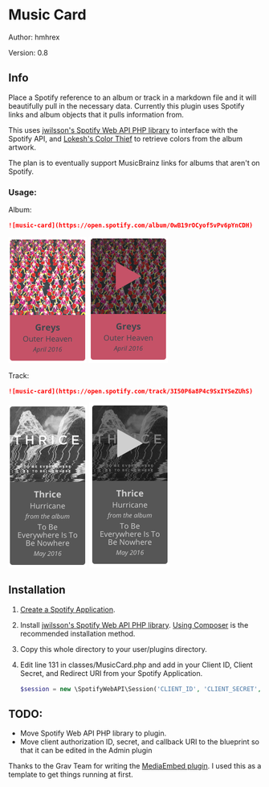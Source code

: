 # Music Card

Author: hmhrex

Version: 0.8

## Info

Place a Spotify reference to an album or track in a markdown file and it will beautifully pull in the necessary data. Currently this plugin uses Spotify links and album objects that it pulls information from. 

This uses [jwilsson's Spotify Web API PHP library](https://github.com/jwilsson/spotify-web-api-php
) to interface with the Spotify API, and [Lokesh's Color Thief](https://github.com/lokesh/color-thief/) to retrieve colors from the album artwork.

The plan is to eventually support MusicBrainz links for albums that aren't on Spotify.

### Usage:

Album:

```markdown
![music-card](https://open.spotify.com/album/0wB19rOCyof5vPv6pYnCDH)
```

![Greys](assets/screenshot_greys.png)
![Greys - Hover](assets/screenshot_greys_hover.png)


Track:

```markdown
![music-card](https://open.spotify.com/track/3I50P6a8P4c9SxIYSeZUhS)
```

![Thrice](assets/screenshot_thrice.png)
![Thrice - Hover](assets/screenshot_thrice_hover.png)


## Installation

1. [Create a Spotify Application](https://developer.spotify.com/my-applications).

1. Install [jwilsson's Spotify Web API PHP library](https://github.com/jwilsson/spotify-web-api-php
). [Using Composer](http://jwilsson.github.io/spotify-web-api-php/) is the recommended installation method.

2. Copy this whole directory to your user/plugins directory.

3. Edit line 131 in classes/MusicCard.php and add in your Client ID, Client Secret, and Redirect URI from your Spotify Application.

    ```php
    $session = new \SpotifyWebAPI\Session('CLIENT_ID', 'CLIENT_SECRET', 'REDIRECT_URI');
    ```

## TODO: 

- Move Spotify Web API PHP library to plugin.
- Move client authorization ID, secret, and callback URI to the blueprint so that it can be edited in the Admin plugin

Thanks to the Grav Team for writing the [MediaEmbed plugin](https://github.com/sommerregen/grav-plugin-mediaembed). I used this as a template to get things running at first.